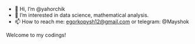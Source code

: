 - 👋 Hi, I’m @yahorchik
- 👀 I’m interested in data science, mathematical analysis.
- 📫 How to reach me: egorkopysh12@gmail.com or telegram: @Mayshok

Welcome to my codings!
